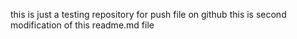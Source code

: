 this is just a testing repository for push file on github
this is second modification of this readme.md file
